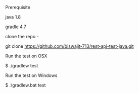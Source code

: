 Prerequisite

java 1.8

gradle 4.7

clone the repo -

git clone https://github.com/biswajit-713/rest-api-test-java.git

Run the test on OSX

$ ./gradlew test

Run the test on Windows

$ .\gradlew.bat test
